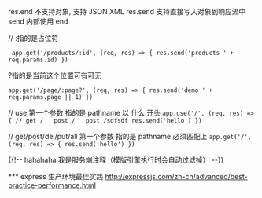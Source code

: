 res.end 不支持对象, 支持 JSON XML
res.send 支持直接写入对象到响应流中 send 内部使用 end

// :指的是占位符

` 
app.get('/products/:id', (req, res) => {
  res.send('products ' + req.params.id)
})
`

?指的是当前这个位置可有可无

``app.get('/page/:page?', (req, res) => {
  res.send('demo ' + req.params.page || 1)
})``



// use 第一个参数 指的是 pathname 以 什么 开头
`app.use('/', (req, res) => {
  // get /   post /   post /sdfsdf
  res.send('hello')
})`

// get/post/del/put/all 第一个参数 指的是 pathname 必须匹配上
`app.get('/', (req, res) => {
  res.send('hello')
})`


{{!-- hahahaha 我是服务端注释（模版引擎执行时会自动过滤掉） --}}
<!-- hahahaha 我是客户端注释 -->


*** express 生产环境最佳实践
http://expressjs.com/zh-cn/advanced/best-practice-performance.html